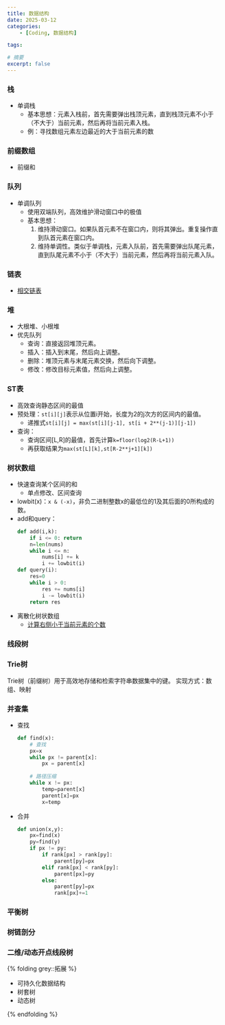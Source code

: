 ```yaml
---
title: 数据结构
date: 2025-03-12
categories: 
    - [Coding, 数据结构]

tags: 

# 摘要
excerpt: false
---
```


### 栈
- 单调栈
    - 基本思想：元素入栈前，首先需要弹出栈顶元素，直到栈顶元素不小于（不大于）当前元素，然后再将当前元素入栈。
    - 例：寻找数组元素左边最近的大于当前元素的数

### 前缀数组
- 前缀和

### 队列
- 单调队列
    - 使用双端队列，高效维护滑动窗口中的极值
    - 基本思想：
        1. 维持滑动窗口。如果队首元素不在窗口内，则将其弹出。重复操作直到队首元素在窗口内。
        2. 维持单调性。类似于单调栈，元素入队前，首先需要弹出队尾元素，直到队尾元素不小于（不大于）当前元素，然后再将当前元素入队。

### 链表
- [相交链表](https://leetcode.cn/problems/intersection-of-two-linked-lists?envType=problem-list-v2&envId=wCzTUYLE)

### 堆
- 大根堆、小根堆
- 优先队列
    - 查询：直接返回堆顶元素。
    - 插入：插入到末尾，然后向上调整。
    - 删除：堆顶元素与末尾元素交换，然后向下调整。
    - 修改：修改目标元素值，然后向上调整。

### ST表
- 高效查询静态区间的最值
- 预处理：`st[i][j]`表示从位置i开始，长度为2的j次方的区间内的最值。
    - 递推式`st[i][j] = max(st[i][j-1], st[i + 2**(j-1)][j-1])`
- 查询：
    - 查询区间[L,R]的最值，首先计算`k=floor(log2(R-L+1))`
    - 再获取结果为`max(st[L][k],st[R-2**j+1][k])`

### 树状数组
- 快速查询某个区间的和
    - 单点修改、区间查询
- lowbit(x)：`x & (-x)`，非负二进制整数x的最低位的1及其后面的0所构成的数。
- add和query：
    ```Python
    def add(i,k):
        if i <= 0: return
        n=len(nums)
        while i <= n:
            nums[i] += k
            i += lowbit(i)
    def query(i):
        res=0
        while i > 0:
            res += nums[i]
            i -= lowbit(i)
        return res
    ```
- 离散化树状数组
    - [计算右侧小于当前元素的个数](https://leetcode.cn/problems/count-of-smaller-numbers-after-self?envType=problem-list-v2&envId=wCzTUYLE)

### 线段树


### Trie树
Trie树（前缀树）用于高效地存储和检索字符串数据集中的键。
实现方式：数组、映射

### 并查集
- 查找
    ```Python
    def find(x):
        # 查找
        px=x
        while px != parent[x]:
            px = parent[x]
        
        # 路径压缩
        while x != px:
            temp=parent[x]
            parent[x]=px
            x=temp
    ```
- 合并
    ```Python
    def union(x,y):
        px=find(x)
        py=find(y)
        if px != py:
            if rank[px] > rank[py]:
                parent[py]=px
            elif rank[px] < rank[py]:
                parent[px]=py
            else:
                parent[py]=px
                rank[px]+=1
    ```

### 平衡树

### 树链剖分

### 二维/动态开点线段树

{% folding grey::拓展 %}

- 可持久化数据结构
- 树套树
- 动态树

{% endfolding %}